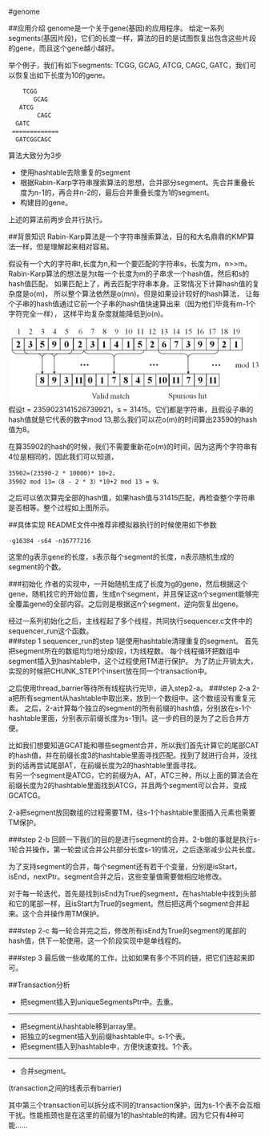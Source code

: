 #genome

##应用介绍
genome是一个关于gene(基因)的应用程序。
给定一系列segments(基因片段)，它们的长度一样，算法的目的是试图恢复出包含这些片段的gene，而且这个gene越小越好。  

举个例子，我们有如下segments: TCGG, GCAG, ATCG, CAGC, GATC，我们可以恢复出如下长度为10的gene。

        TCGG
           GCAG
       ATCG
            CAGC
      GATC
     =============
      GATCGGCAGC


算法大致分为3步
- 使用hashtable去除重复的segment
- 根据Rabin-Karp字符串搜索算法的思想，合并部分segment。先合并重叠长度为n-1的，再合并n-2的，最后合并重叠长度为1的segment。
- 构建目的gene。

上述的算法前两步会并行执行。

##背景知识
Rabin-Karp算法是一个字符串搜索算法，目的和大名鼎鼎的KMP算法一样，但是理解起来相对容易。 
 
假设有一个大的字符串t,长度为n,和一个要匹配的字符串s，长度为m，n>>m。
Rabin-Karp算法的想法是为t每一个长度为m的子串求一个hash值，然后和s的hash值匹配，
如果匹配上了，再去匹配字符串本身。正常情况下计算hash值的复杂度是o(m)，
所以整个算法依然是o(mn)。但是如果设计较好的hash算法，
让每个子串的hash值通过它前一个子串的hash值快速算出来（因为他们毕竟有m-1个字符完全一样），
这样平均复杂度就能降低到o(n)。  
![Rabin-Karp](figures/Rabin-Karp.png)
假设t = 2359023141526739921，s = 31415。它们都是字符串，且假设子串的hash值就是它代表的数字mod 13,那么我们可以花o(m)的时间算出23590的hash值为8。

在算35902的hash的时候，我们不需要重新花o(m)的时间，因为这两个字符串有4位是相同的，因此我们可以知道，  

	35902=(23590-2 * 10000)* 10+2，  
	35902 mod 13=（8 - 2 * 3）*10+2 mod 13 = 9。  
之后可以依次算完全部的hash值，如果hash值与31415匹配，再检查整个字符串是否相等。整个过程如上图所示。

##具体实现
README文件中推荐非模拟器执行的时候使用如下参数

	-g16384 -s64 -n16777216
这里的g表示gene的长度，s表示每个segment的长度，n表示随机生成的segment的个数。

###初始化
作者的实现中，一开始随机生成了长度为g的gene，然后根据这个gene，随机找它的开始位置，生成n个segment，并且保证这n个segment能够完全覆盖gene的全部内容。之后则是根据这n个segment，逆向恢复出gene。

经过一系列初始化之后，主线程起了多个线程，共同执行sequencer.c文件中的sequencer_run这个函数。  
###step 1
sequencer_run的step 1是使用hashtable清理重复的segment。
首先把segment所在的数组均匀地分成t段，t为线程数。
每个线程循环把数组中segment插入到hashtable中，这个过程使用TM进行保护。
为了防止开销太大，实现的时候把CHUNK_STEP1个insert放在同一个transaction中。

之后使用thread_barrier等待所有线程执行完毕，进入step2-a。
###step 2-a
2-a把所有segment从hashtable中取出来，放到一个数组中。这个数组没有重复元素。
之后，2-a计算每个独立的segment的所有前缀的hash值，分别放在s-1个hashtable里面，分别表示前缀长度为s-1到1。这一步的目的是为了之后合并方便。

比如我们想要知道GCAT能和哪些segment合并，所以我们首先计算它的尾部CAT的hash值，并在前缀长度3的hashtable里面寻找匹配。找到了就进行合并，没找到的话再尝试尾部AT，在前缀长度为2的hashtable里面寻找。  
有另一个segment是ATCG，它的前缀为A，AT，ATC三种，所以上面的算法会在前缀长度为2的hashtable里面找到ATCG，并且两个segment可以合并，变成GCATCG。

2-a把segment放回数组的过程需要TM，往s-1个hashtable里面插入元素也需要TM保护。

###step 2-b
回顾一下我们的目的是进行segment的合并。2-b做的事就是执行s-1轮合并操作，第一轮尝试合并公共部分长度s-1的情况，之后逐渐减少公共长度。

为了支持segment的合并，每个segment还有若干个变量，分别是isStart，isEnd，nextPtr。segment合并之后，这些变量值需要做相应地修改。

对于每一轮迭代，首先是找到isEnd为True的segment，在hashtable中找到头部和它的尾部一样，且isStart为True的segment。然后把这两个segment合并起来。这个合并操作用TM保护。

###step 2-c
每一轮合并完之后，修改所有isEnd为True的segment的尾部的hash值，供下一轮使用。这一个阶段实现中是单线程的。

###step 3
最后做一些收尾的工作，比如如果有多个不同的链，把它们连起来即可。

##Transaction分析
- 把segment插入到uniqueSegmentsPtr中。去重。

---
- 把segment从hashtable移到array里。
- 把独立的segment插入到前缀hashtable中。s-1个表。
- 把segment插入到hashtable中，方便快速查找。1个表。

---
- 合并segment。

(transaction之间的线表示有barrier)

其中第三个transaction可以拆分成不同的transaction保护，因为s-1个表不会互相干扰。性能瓶颈也是在这里的前缀为1的hashtable的构建。因为它只有4种可能……

